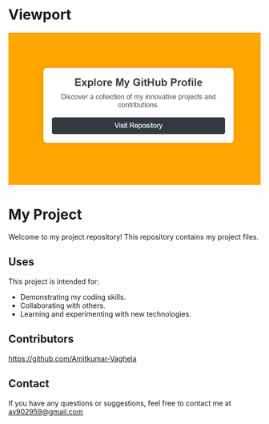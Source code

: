 # Viewport
![viewport](https://github.com/Amitkumar-Vaghela/Viewport/blob/main/viewport.png)

# My Project
Welcome to my project repository! This repository contains my project files.

## Uses
This project is intended for:
- Demonstrating my coding skills.
- Collaborating with others.
- Learning and experimenting with new technologies.

## Contributors
https://github.com/Amitkumar-Vaghela

## Contact
If you have any questions or suggestions, feel free to contact me at av902959@gmail.com









